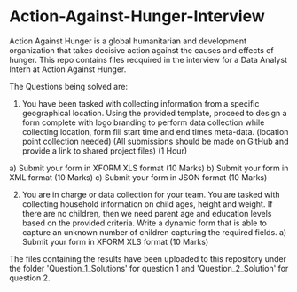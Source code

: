 # Action-Against-Hunger-Interview
Action Against Hunger is a global humanitarian and development organization that takes decisive action against the causes and effects of hunger. 
This repo contains files recquired in the interview for a Data Analyst Intern at Action Against Hunger.

The Questions being solved are:
1.	You have been tasked with collecting information from a specific geographical location. Using the provided template, proceed to design a form complete with logo branding to perform data collection while collecting location, form fill start time and end times meta-data. (location point collection needed)
(All submissions should be made on GitHub and provide a link to shared project files) 
(1 Hour)

a)	Submit your form in XFORM XLS format (10 Marks)
b)	Submit your form in XML format (10 Marks)
c)	Submit your form in JSON format (10 Marks)

2.	You are in charge or data collection for your team. You are tasked with collecting household information on child ages, height and weight. If there are no children, then we need parent age and education levels based on the provided criteria. Write a dynamic form that is able to capture an unknown number of children capturing the required fields.
a)	Submit your form in XFORM XLS format (10 Marks)

The files containing the results have been uploaded to this repository under the folder 'Question_1_Solutions' for question 1 and 'Question_2_Solution' for question 2.


